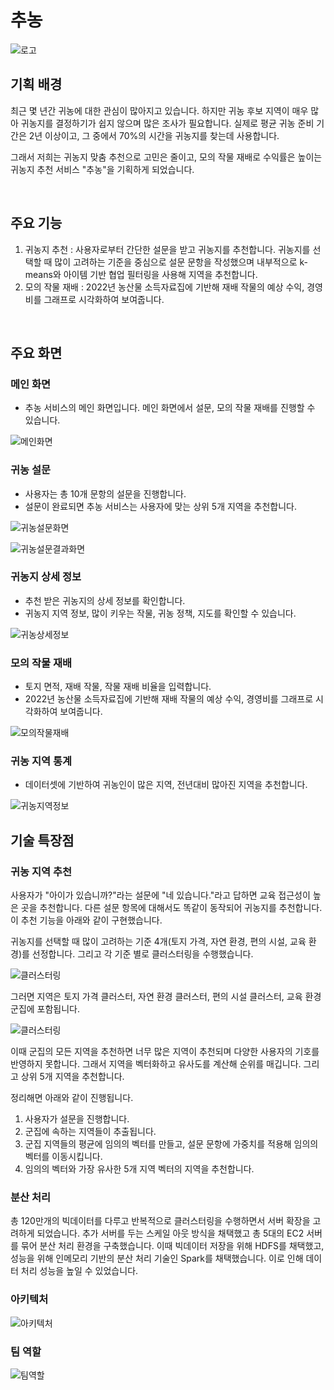 # 추농

![로고](image/logo.png)

## 기획 배경
최근 몇 년간 귀농에 대한 관심이 많아지고 있습니다. 하지만 귀농 후보 지역이 매우 많아 귀농지를 결정하기가 쉽지 않으며 많은 조사가 필요합니다. 실제로 평균 귀농 준비 기간은 2년 이상이고, 그 중에서 70%의 시간을 귀농지를 찾는데 사용합니다.   

그래서 저희는 귀농지 맞춤 추천으로 고민은 줄이고, 모의 작물 재배로 수익률은 높이는 귀농지 추천 서비스 "추농"을 기획하게 되었습니다.

<br>

## 주요 기능

1. 귀농지 추천 : 사용자로부터 간단한 설문을 받고 귀농지를 추천합니다. 귀농지를 선택할 때 많이 고려하는 기준을 중심으로 설문 문항을 작성했으며 내부적으로 k-means와 아이템 기반 협업 필터링을 사용해 지역을 추천합니다.
2. 모의 작물 재배 : 2022년 농산물 소득자료집에 기반해 재배 작물의 예상 수익, 경영비를 그래프로 시각화하여 보여줍니다.

<br>

## 주요 화면

### 메인 화면

- 추농 서비스의 메인 화면입니다. 메인 화면에서 설문, 모의 작물 재배를 진행할 수 있습니다.

![메인화면](image/귀농메인페이지.gif)

### 귀농 설문

- 사용자는 총 10개 문항의 설문을 진행합니다.
- 설문이 완료되면 추농 서비스는 사용자에 맞는 상위 5개 지역을 추천합니다.

![귀농설문화면](image/귀농설문.gif)

![귀농설문결과화면](image/귀농설문결과.gif)

### 귀농지 상세 정보

- 추천 받은 귀농지의 상세 정보를 확인합니다.
- 귀농지 지역 정보, 많이 키우는 작물, 귀농 정책, 지도를 확인할 수 있습니다.

![귀농상세정보](image/귀농지역상세.gif)

### 모의 작물 재배

- 토지 면적, 재배 작물, 작물 재배 비율을 입력합니다. 
- 2022년 농산물 소득자료집에 기반해 재배 작물의 예상 수익, 경영비를 그래프로 시각화하여 보여줍니다.

![모의작물재배](image/귀농작물.gif)

### 귀농 지역 통계

- 데이터셋에 기반하여 귀농인이 많은 지역, 전년대비 많아진 지역을 추천합니다.

![귀농지역정보](image/귀농지역정보.gif)

## 기술 특장점

### 귀농 지역 추천

사용자가 "아이가 있습니까?"라는 설문에 "네 있습니다."라고 답하면 교육 접근성이 높은 곳을 추천합니다. 다른 설문 항목에 대해서도 똑같이 동작되어 귀농지를 추천합니다. 이 추천 기능을 아래와 같이 구현했습니다.

귀농지를 선택할 때 많이 고려하는 기준 4개(토지 가격, 자연 환경, 편의 시설, 교육 환경)를 선정합니다. 그리고 각 기준 별로 클러스터링을 수행했습니다.

![클러스터링](image/클러스터링.PNG)

그러면 지역은 토지 가격 클러스터, 자연 환경 클러스터, 편의 시설 클러스터, 교육 환경 군집에 포함됩니다.

![클러스터링](image/클러스터링결과.PNG)

이때 군집의 모든 지역을 추천하면 너무 많은 지역이 추천되며 다양한 사용자의 기호를 반영하지 못합니다. 그래서 지역을 벡터화하고 유사도를 계산해 순위를 매깁니다. 그리고 상위 5개 지역을 추천합니다.

정리해면 아래와 같이 진행됩니다.
1. 사용자가 설문을 진행합니다.
2. 군집에 속하는 지역들이 추출됩니다.
3. 군집 지역들의 평균에 임의의 벡터를 만들고, 설문 문항에 가중치를 적용해 임의의 벡터를 이동시킵니다.
4. 임의의 벡터와 가장 유사한 5개 지역 벡터의 지역을 추천합니다.

### 분산 처리

총 120만개의 빅데이터를 다루고 반복적으로 클러스터링을 수행하면서 서버 확장을 고려하게 되었습니다. 추가 서버를 두는 스케일 아웃 방식을 채택했고 총 5대의 EC2 서버를 묶어 분산 처리 환경을 구축했습니다. 이때 빅데이터 저장을 위해 HDFS를 채택했고, 성능을 위해 인메모리 기반의 분산 처리 기술인 Spark를 채택했습니다. 이로 인해 데이터 처리 성능을 높일 수 있었습니다.

### 아키텍처

![아키텍처](image/아키텍처.PNG)

### 팀 역할

![팀역할](image/팀원역할.PNG)

